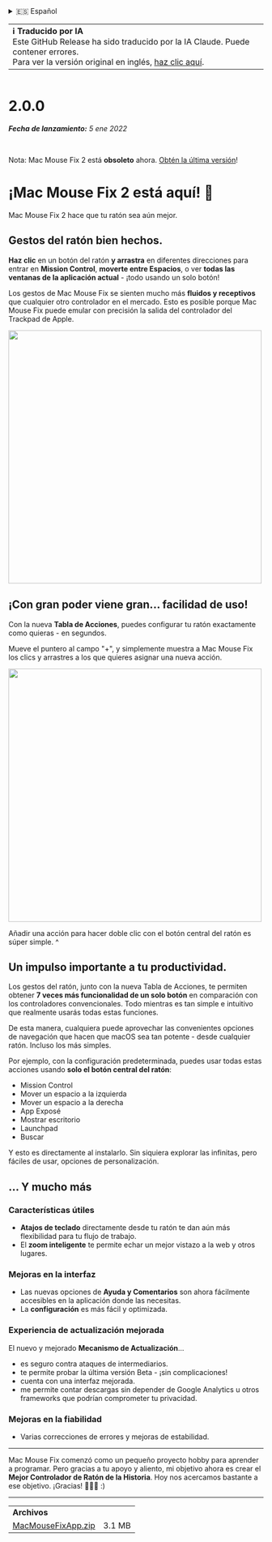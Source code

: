<details>
<summary>🇪🇸 Español</summary>

[🇬🇧 English (GitHub)](https://github.com/noah-nuebling/mac-mouse-fix/releases/tag/2.0.0)\
[🇦🇩 Català](https://redirect.macmousefix.com/?target=mmf-release&tag=2.0.0&locale=ca)\
[🇩🇪 Deutsch](https://redirect.macmousefix.com/?target=mmf-release&tag=2.0.0&locale=de)\
**🇪🇸 Español**\
[🇫🇷 Français](https://redirect.macmousefix.com/?target=mmf-release&tag=2.0.0&locale=fr)\
[🇮🇩 Indonesia](https://redirect.macmousefix.com/?target=mmf-release&tag=2.0.0&locale=id)\
[🇮🇹 Italiano](https://redirect.macmousefix.com/?target=mmf-release&tag=2.0.0&locale=it)\
[🇭🇺 Magyar](https://redirect.macmousefix.com/?target=mmf-release&tag=2.0.0&locale=hu)\
[🇳🇱 Nederlands](https://redirect.macmousefix.com/?target=mmf-release&tag=2.0.0&locale=nl)\
[🇵🇱 Polski](https://redirect.macmousefix.com/?target=mmf-release&tag=2.0.0&locale=pl)\
[🇧🇷 Português (Brasil)](https://redirect.macmousefix.com/?target=mmf-release&tag=2.0.0&locale=pt-BR)\
[🇵🇹 Português (Portugal)](https://redirect.macmousefix.com/?target=mmf-release&tag=2.0.0&locale=pt-PT)\
[🇷🇴 Română](https://redirect.macmousefix.com/?target=mmf-release&tag=2.0.0&locale=ro)\
[🇸🇪 Svenska](https://redirect.macmousefix.com/?target=mmf-release&tag=2.0.0&locale=sv)\
[🇻🇳 Tiếng Việt](https://redirect.macmousefix.com/?target=mmf-release&tag=2.0.0&locale=vi)\
[🇹🇷 Türkçe](https://redirect.macmousefix.com/?target=mmf-release&tag=2.0.0&locale=tr)\
[🇨🇿 Čeština](https://redirect.macmousefix.com/?target=mmf-release&tag=2.0.0&locale=cs)\
[🇬🇷 Ελληνικά](https://redirect.macmousefix.com/?target=mmf-release&tag=2.0.0&locale=el)\
[🇷🇺 Русский](https://redirect.macmousefix.com/?target=mmf-release&tag=2.0.0&locale=ru)\
[🇺🇦 Українська](https://redirect.macmousefix.com/?target=mmf-release&tag=2.0.0&locale=uk)\
[🇮🇱 עברית](https://redirect.macmousefix.com/?target=mmf-release&tag=2.0.0&locale=he)\
[🇸🇦 العربية](https://redirect.macmousefix.com/?target=mmf-release&tag=2.0.0&locale=ar)\
[🇮🇳 हिन्दी](https://redirect.macmousefix.com/?target=mmf-release&tag=2.0.0&locale=hi)\
[🇹🇭 ไทย](https://redirect.macmousefix.com/?target=mmf-release&tag=2.0.0&locale=th)\
[🇨🇳 中文 (简体)](https://redirect.macmousefix.com/?target=mmf-release&tag=2.0.0&locale=zh-Hans)\
[🇨🇳 中文 (繁體)](https://redirect.macmousefix.com/?target=mmf-release&tag=2.0.0&locale=zh-Hant)\
[🇭🇰 中文（香港)](https://redirect.macmousefix.com/?target=mmf-release&tag=2.0.0&locale=zh-HK)\
[🇯🇵 日本語](https://redirect.macmousefix.com/?target=mmf-release&tag=2.0.0&locale=ja)\
[🇰🇷 한국어](https://redirect.macmousefix.com/?target=mmf-release&tag=2.0.0&locale=ko)\
[Help translate Mac Mouse Fix to different languages!](https://github.com/noah-nuebling/mac-mouse-fix/discussions/731)
</details>
<table align=><td>
<b>ℹ️ Traducido por IA</b><br>
Este GitHub Release ha sido traducido por la IA Claude. Puede contener errores.<br>
Para ver la versión original en inglés, <a href="https://github.com/noah-nuebling/mac-mouse-fix/releases/tag/2.0.0">haz clic aquí</a>.
</td></table>

<table></table>

# 2.0.0
***Fecha de lanzamiento:** 5 ene 2022*

<br>

Nota: Mac Mouse Fix 2 está **obsoleto** ahora. [Obtén la última versión](https://github.com/noah-nuebling/mac-mouse-fix/releases)!

# ¡Mac Mouse Fix 2 está aquí! 🎉

Mac Mouse Fix 2 hace que tu ratón sea aún mejor.

## Gestos del ratón bien hechos.

**Haz clic** en un botón del ratón **y arrastra** en diferentes direcciones para entrar en **Mission Control**, **moverte entre Espacios**, o ver **todas las ventanas de la aplicación actual** - ¡todo usando un solo botón!

Los gestos de Mac Mouse Fix se sienten mucho más **fluidos y receptivos** que cualquier otro controlador en el mercado.
Esto es posible porque Mac Mouse Fix puede emular con precisión la salida del controlador del Trackpad de Apple.

<img width=500px src="https://user-images.githubusercontent.com/40808343/149643011-cc3311f1-af5c-453a-8206-2c6496d73d61.gif">

## ¡Con gran poder viene gran... facilidad de uso!

Con la nueva **Tabla de Acciones**, puedes configurar tu ratón exactamente como quieras - en segundos.

Mueve el puntero al campo "+", y simplemente muestra a Mac Mouse Fix los clics y arrastres a los que quieres asignar una nueva acción.

<img width=500px src="https://user-images.githubusercontent.com/40808343/149642392-d0e25cf9-b49b-4398-b2e9-af2e810c8594.gif">

Añadir una acción para hacer doble clic con el botón central del ratón es súper simple. ^

## Un impulso importante a tu productividad.

Los gestos del ratón, junto con la nueva Tabla de Acciones, te permiten obtener **7 veces más funcionalidad de un solo botón** en comparación con los controladores convencionales. Todo mientras es tan simple e intuitivo que realmente usarás todas estas funciones.

De esta manera, cualquiera puede aprovechar las convenientes opciones de navegación que hacen que macOS sea tan potente - desde cualquier ratón. Incluso los más simples.

Por ejemplo, con la configuración predeterminada, puedes usar todas estas acciones usando **solo el botón central del ratón**:

- Mission Control
- Mover un espacio a la izquierda
- Mover un espacio a la derecha
- App Exposé
- Mostrar escritorio
- Launchpad
- Buscar

Y esto es directamente al instalarlo. Sin siquiera explorar las infinitas, pero fáciles de usar, opciones de personalización.

## ... Y mucho más

### Características útiles

- **Atajos de teclado** directamente desde tu ratón te dan aún más flexibilidad para tu flujo de trabajo.
- El **zoom inteligente** te permite echar un mejor vistazo a la web y otros lugares.

### Mejoras en la interfaz

- Las nuevas opciones de **Ayuda y Comentarios** son ahora fácilmente accesibles en la aplicación donde las necesitas.
- La **configuración** es más fácil y optimizada.

### Experiencia de actualización mejorada

El nuevo y mejorado **Mecanismo de Actualización**...

- es seguro contra ataques de intermediarios.
- te permite probar la última versión Beta - ¡sin complicaciones!
- cuenta con una interfaz mejorada.
- me permite contar descargas sin depender de Google Analytics u otros frameworks que podrían comprometer tu privacidad.

### Mejoras en la fiabilidad

- Varias correcciones de errores y mejoras de estabilidad.

---

Mac Mouse Fix comenzó como un pequeño proyecto hobby para aprender a programar. Pero gracias a tu apoyo y aliento, mi objetivo ahora es crear el **Mejor Controlador de Ratón de la Historia**. Hoy nos acercamos bastante a ese objetivo. ¡Gracias! 🚀🚀🚀 :)

---

<table align="start">
<tr>
    <td colspan=2>
        <b>Archivos</b>
    </td>
</tr>
<tr>
    <td><a href="https://github.com/noah-nuebling/mac-mouse-fix/releases/download/2.0.0/MacMouseFixApp.zip">MacMouseFixApp.zip</a></td>
    <td>3.1 MB</td>
</tr>
</table>